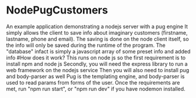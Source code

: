 # NodePugCustomers
 An example application demonstrating a nodejs server with a pug engine
 It simply allows the client to save info about imaginary customers (firstname, lastname, phone and email). The saving is done on 
 the node client itself, so the info will only be saved during the runtime of the program.
 The "database" infact is simply a javascript array of some preset info and added info
#How does it work?
This runs on node js so the first requirement is to install npm and node js
Secondly, you will need the express library to run a web framework on the nodejs service
Then you will also need to install pug and body-parser as well
Pug is the templating engine, and body-parser is used to read params from forms of the user.
Once the requirements are met, run "npm run start", or "npm run dev" if you have nodemon installed.
